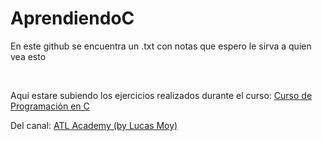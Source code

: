 # AprendiendoC

<p>En este github se encuentra un .txt con notas que espero le sirva a quien vea esto</p><br>

<p> Aqui estare subiendo los ejercicios realizados durante el curso: 
<a href="https://www.youtube.com/watch?v=0OTpkPo__TY">Curso de Programación en C</a></p>
<p>Del canal: <a href="https://www.youtube.com/@atl.academy">ATL Academy (by Lucas Moy)</a></p>
